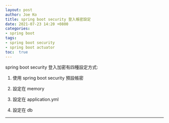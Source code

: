 ```yaml
---
layout: post
author: Joe Ko
title: spring boot security 登入帳密設定
date: 2021-07-23 14:20 +0800
categories:
- spring boot
tags:
- spring boot security
- spring boot actuator
toc:  true
---
```


spring boot security 登入加密有四種設定方式:

1. 使用 spring boot security 預設帳密

2. 設定在 memory

3. 設定在 application.yml

4. 設定在 db


-----
